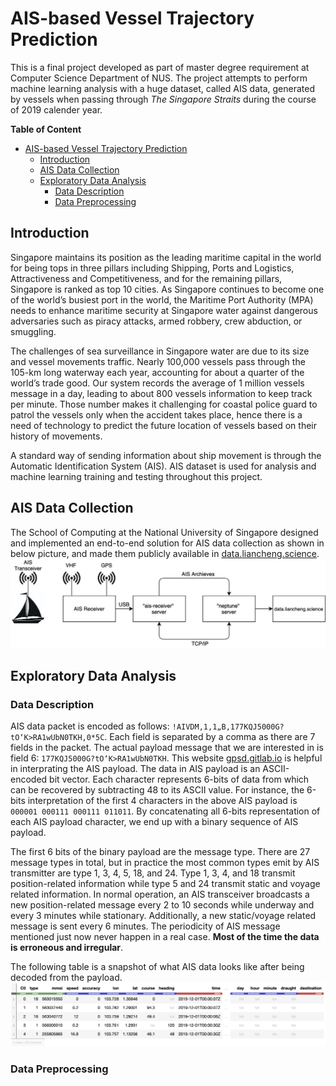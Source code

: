 # AIS-based Vessel Trajectory Prediction
This is a final project developed as part of master degree requirement at Computer Science Department of NUS. The project attempts to perform machine learning analysis with a huge dataset, called AIS data, generated by vessels when passing through *The Singapore Straits* during the course of 2019 calender year.

**Table of Content**
- [AIS-based Vessel Trajectory Prediction](#ais-based-vessel-trajectory-prediction)
  - [Introduction](#introduction)
  - [AIS Data Collection](#ais-data-collection)
  - [Exploratory Data Analysis](#exploratory-data-analysis)
    - [Data Description](#data-description)
    - [Data Preprocessing](#data-preprocessing)

## Introduction
Singapore maintains its position as the leading maritime capital in the world for being tops in three pillars including Shipping, Ports and Logistics, Attractiveness and Competitiveness, and for the remaining pillars, Singapore is ranked as top 10 cities. As Singapore continues to become one of the world’s busiest port in the world, the Maritime Port Authority (MPA) needs to enhance maritime security at Singapore water against dangerous adversaries such as piracy attacks, armed robbery, crew abduction, or smuggling. 

The challenges of sea surveillance in Singapore water are due to its size and vessel movements traffic. Nearly 100,000 vessels pass through the 105-km long waterway each year, accounting for about a quarter of the world’s trade good. Our system records the average of 1 million vessels message in a day, leading to about 800 vessels information to keep track per minute. Those number makes it challenging for coastal police guard to patrol the vessels only when the accident takes place, hence there is a need of technology to predict the future location of vessels based on their history of movements.

A standard way of sending information about ship movement is through the Automatic Identification System (AIS). AIS dataset is used for analysis and machine learning training and testing throughout this project.

## AIS Data Collection
The School of Computing at the National University of Singapore designed and implemented an end-to-end solution for AIS data collection as shown in below picture, and made them publicly available in [data.liancheng.science](www.data.liancheng.science). ![end to end system](img/ais-system.jpg)

## Exploratory Data Analysis
### Data Description
AIS data packet is encoded as follows: `!AIVDM,1,1„B,177KQJ5000G?tO‘K>RA1wUbN0TKH,0*5C`. Each field is separated by a comma as there are 7 fields in the packet. The actual payload message that we are interested in is field 6: `177KQJ5000G?tO‘K>RA1wUbN0TKH`. This website [gpsd.gitlab.io](https://gpsd.gitlab.io/gpsd/AIVDM.html) is helpful in interprating the AIS payload. The data in AIS payload is an ASCII-encoded bit vector. Each character represents 6-bits of data from which can be recovered by subtracting 48 to its ASCII value. For instance, the 6-bits interpretation of the first 4 characters in the above AIS payload is `000001 000111 000111 011011`. By concatenating all 6-bits representation of each AIS payload character, we end up with a binary sequence of AIS payload.

The first 6 bits of the binary payload are the message type. There are 27 message types in total, but in practice the most common types emit by AIS transmitter are type 1, 3, 4, 5, 18, and 24. Type 1, 3, 4, and 18 transmit position-related information while type 5 and 24 transmit static and voyage related information. In normal operation, an AIS transceiver broadcasts a new position-related message every 2 to 10 seconds while underway and every 3 minutes while stationary. Additionally, a new static/voyage related message is sent every 6 minutes. The periodicity of AIS message mentioned just now never happen in a real case. **Most of the time the data is erroneous and irregular**.

The following table is a snapshot of what AIS data looks like after being decoded from the payload. ![overview of ais records](img/overview_ais_records.png)

### Data Preprocessing

